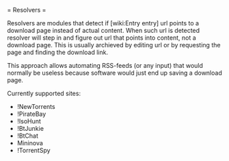 = Resolvers =

Resolvers are modules that detect if [wiki:Entry entry] url points to a download page instead of actual content. When such url is detected resolver will step in and figure out url that points into content, not a download page. This is usually archieved by editing url or by requesting the page and finding the download link.

This approach allows automating RSS-feeds (or any input) that would normally be useless because software would just end up saving a download page.

Currently supported sites:

 * !NewTorrents
 * !PirateBay
 * !IsoHunt
 * !BtJunkie
 * !BtChat
 * Mininova
 * !TorrentSpy